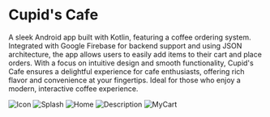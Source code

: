 # Cupid's Cafe
A sleek Android app built with Kotlin, featuring a coffee ordering system. Integrated with Google Firebase for backend support and using JSON architecture, the app allows users to easily add items to their cart and place orders. With a focus on intuitive design and smooth functionality, Cupid's Cafe ensures a delightful experience for cafe enthusiasts, offering rich flavor and convenience at your fingertips. Ideal for those who enjoy a modern, interactive coffee experience.


![Icon](https://github.com/user-attachments/assets/f2af564d-7974-4b80-9ba3-0e123b22e9e5)  ![Splash](https://github.com/user-attachments/assets/8b97f255-975c-40aa-bb2d-2dd83a3b5bfd)  ![Home](https://github.com/user-attachments/assets/d9ebae56-af7d-4fae-a6dc-aa6604957dc5)  ![Description](https://github.com/user-attachments/assets/da27c8bf-87ae-487e-8dbe-661c25a03ccd) ![MyCart](https://github.com/user-attachments/assets/2aadb59a-11c9-471e-9f01-19fd88ba5c1a)
